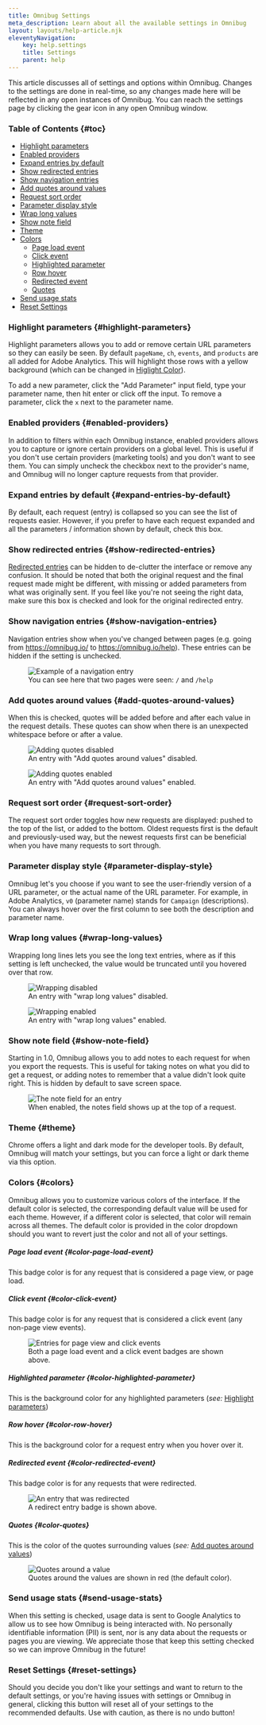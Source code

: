 ```yaml
---
title: Omnibug Settings
meta_description: Learn about all the available settings in Omnibug
layout: layouts/help-article.njk
eleventyNavigation:
    key: help.settings
    title: Settings
    parent: help
---
```


This article discusses all of settings and options within Omnibug. Changes to the settings are done in real-time, so 
any changes made here will be reflected in any open instances of Omnibug. You can reach the settings page by clicking the 
gear icon in any open Omnibug window. 

### Table of Contents {#toc}

 - [Highlight parameters](#highlight-parameters)
 - [Enabled providers](#enabled-providers)
 - [Expand entries by default](#expand-entries-by-default)
 - [Show redirected entries](#show-redirected-entries)
 - [Show navigation entries](#show-navigation-entries)
 - [Add quotes around values](#add-quotes-around-values)
 - [Request sort order](#request-sort-order)
 - [Parameter display style](#parameter-display-style)
 - [Wrap long values](#wrap-long-values)
 - [Show note field](#show-note-field)
 - [Theme](#theme)
 - [Colors](#colors)
    - [Page load event](#color-page-load-event)
    - [Click event](#color-click-event)
    - [Highlighted parameter](#color-highlighted-parameter)
    - [Row hover](#color-row-hover)
    - [Redirected event](#color-redirected-event)
    - [Quotes](#color-quotes)
 - [Send usage stats](#color-send-usage-stats)
 - [Reset Settings](#color-reset-settings)

### Highlight parameters {#highlight-parameters}

Highlight parameters allows you to add or remove certain URL parameters so they can easily be seen. By default `pageName`,
`ch`, `events`, and `products` are all added for Adobe Analytics. This will highlight those rows with a yellow background 
(which can be changed in [Higlight Color](#color-highlighted-parameter)).

To add a new parameter, click the "Add Parameter" input field, type your parameter name, then hit enter or click off the 
input. To remove a parameter, click the `x` next to the parameter name. 

### Enabled providers {#enabled-providers}

In addition to filters within each Omnibug instance, enabled providers allows you to capture or ignore certain providers
on a global level. This is useful if you don't use certain providers (marketing tools) and you don't want to see them. 
You can simply uncheck the checkbox next to the provider's name, and Omnibug will no longer capture requests from that 
provider. 

### Expand entries by default {#expand-entries-by-default}

By default, each request (entry) is collapsed so you can see the list of requests easier. However, if you prefer to have 
each request expanded and all the parameters / information shown by default, check this box. 

### Show redirected entries {#show-redirected-entries}

[Redirected entries](../redirected-requests/) can be hidden to de-clutter the interface or remove any confusion. It should 
be noted that both the original request and the final request made might be different, with missing or added parameters from 
what was originally sent. If you feel like you're not seeing the right data, make sure this box is checked and look for 
the original redirected entry.

### Show navigation entries {#show-navigation-entries}

Navigation entries show when you've changed between pages (e.g. going from https://omnibug.io/ to https://omnibug.io/help). 
These entries can be hidden if the setting is unchecked.

<figure class="figure text-center">
    <img src="/assets/images/help/settings-navigation.png" class="mx-auto border" alt="Example of a navigation entry">
    <figcaption>You can see here that two pages were seen: <code>/</code> and <code>/help</code></figcaption>
</figure>

### Add quotes around values {#add-quotes-around-values}

When this is checked, quotes will be added before and after each value in the request details. These quotes can show when 
there is an unexpected whitespace before or after a value.

<figure class="figure text-center">
    <img src="/assets/images/help/settings-quotes-disabled.png" class="mx-auto border" alt="Adding quotes disabled">
    <figcaption>An entry with "Add quotes around values" disabled.</figcaption>
</figure>
<figure class="figure text-center">
    <img src="/assets/images/help/settings-quotes-enabled.png" class="mx-auto border" alt="Adding quotes enabled">
    <figcaption>An entry with "Add quotes around values" enabled.</figcaption>
</figure>

### Request sort order {#request-sort-order}

The request sort order toggles how new requests are displayed: pushed to the top of the list, or added to the bottom. 
Oldest requests first is the default and previously-used way, but the newest requests first can be beneficial when you have 
many requests to sort through. 

### Parameter display style {#parameter-display-style}

Omnibug let's you choose if you want to see the user-friendly version of a URL parameter, or the actual name of the URL 
parameter. For example, in Adobe Analytics, `v0` (parameter name) stands for `Campaign` (descriptions). You can always 
hover over the first column to see both the description and parameter name.

### Wrap long values {#wrap-long-values}

Wrapping long lines lets you see the long text entries, where as if this setting is left unchecked, the value would be 
truncated until you hovered over that row.

<figure class="figure text-center">
    <img src="/assets/images/help/settings-wrap-disabled.png" class="mx-auto border" alt="Wrapping disabled">
    <figcaption>An entry with "wrap long values" disabled.</figcaption>
</figure>
<figure class="figure text-center">
    <img src="/assets/images/help/settings-wrap-enabled.png" class="mx-auto border" alt="Wrapping enabled">
    <figcaption>An entry with "wrap long values" enabled.</figcaption>
</figure>

### Show note field {#show-note-field}

Starting in 1.0, Omnibug allows you to add notes to each request for when you export the requests. This is useful for 
taking notes on what you did to get a request, or adding notes to remember that a value didn't look quite right. This is 
hidden by default to save screen space. 

<figure class="figure text-center">
    <img src="/assets/images/help/settings-note-field.png" class="mx-auto border" alt="The note field for an entry">
    <figcaption>When enabled, the notes field shows up at the top of a request.</figcaption>
</figure>

### Theme {#theme}

Chrome offers a light and dark mode for the developer tools. By default, Omnibug will match your settings, but you can 
force a light or dark theme via this option.

### Colors {#colors}

Omnibug allows you to customize various colors of the interface. If the default color is selected, the corresponding 
default value will be used for each theme. However, if a different color is selected, that color will remain across all 
themes. The default color is provided in the color dropdown should you want to revert just the color and not all of your
settings.

##### Page load event {#color-page-load-event}

This badge color is for any request that is considered a page view, or page load. 

##### Click event {#color-click-event}

This badge color is for any request that is considered a click event (any non-page view events). 

<figure class="figure text-center">
    <img src="/assets/images/help/settings-color-page-click.png" class="mx-auto border" alt="Entries for page view and click events">
    <figcaption>Both a page load event and a click event badges are shown above.</figcaption>
</figure>

##### Highlighted parameter {#color-highlighted-parameter}

This is the background color for any highlighted parameters (_see:_ [Highlight parameters](#highlight-parameters))

##### Row hover {#color-row-hover}

This is the background color for a request entry when you hover over it.

##### Redirected event {#color-redirected-event}

This badge color is for any requests that were redirected.

<figure class="figure text-center">
    <img src="/assets/images/help/redirected-rows.png" class="mx-auto border" alt="An entry that was redirected">
    <figcaption>A redirect entry badge is shown above.</figcaption>
</figure>

##### Quotes {#color-quotes}

This is the color of the quotes surrounding values (_see:_ [Add quotes around values](#add-quotes-around-values))

<figure class="figure text-center">
    <img src="/assets/images/help/settings-quotes-enabled.png" class="mx-auto border" alt="Quotes around a value">
    <figcaption>Quotes around the values are shown in red (the default color).</figcaption>
</figure>

### Send usage stats {#send-usage-stats}

When this setting is checked, usage data is sent to Google Analytics to allow us to see how Omnibug is being interacted 
with. No personally identifiable information (PII) is sent, nor is any data about the requests or pages you are viewing. 
We appreciate those that keep this setting checked so we can improve Omnibug in the future!

### Reset Settings {#reset-settings}

Should you decide you don't like your settings and want to return to the default settings, or you're having issues with 
settings or Omnibug in general, clicking this button will reset all of your settings to the recommended defaults. Use with 
caution, as there is no undo button!
